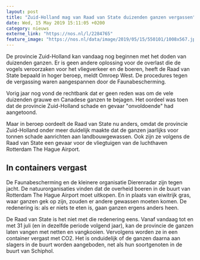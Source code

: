```yaml
---
layout: post
title: "Zuid-Holland mag van Raad van State duizenden ganzen vergassen"
date: Wed, 15 May 2019 15:11:05 +0200
category: nieuws
externe_link: "https://nos.nl/l/2284765"
feature_image: "https://nos.nl/data/image/2019/05/15/550101/1008x567.jpg"
---
```


<p>De provincie Zuid-Holland kan vandaag nog beginnen met het doden van duizenden ganzen. Er is geen andere oplossing voor de overlast die de vogels veroorzaken voor het vliegverkeer en de boeren, heeft de Raad van State bepaald in hoger beroep, meldt Omroep West. De procedures tegen de vergassing waren aangespannen door de Faunabescherming.</p>
<p>Vorig jaar nog vond de rechtbank dat er geen reden was om de vele duizenden grauwe en Canadese ganzen te bejagen. Het oordeel was toen dat de provincie Zuid-Holland schade en gevaar "onvoldoende" had aangetoond.</p>
<p>Maar in beroep oordeelt de Raad van State nu anders, omdat de provincie Zuid-Holland onder meer duidelijk maakte dat de ganzen jaarlijks voor tonnen schade aanrichten aan landbouwgewassen. Ook zijn ze volgens de Raad van State een gevaar voor de vliegtuigen van de luchthaven Rotterdam The Hague Airport.</p>
<h2>In containers vergast</h2>
<p>De Faunabescherming en de kleinere organisatie Dierenradar zijn tegen jacht. De natuurorganisaties vinden dat de overheid boeren in de buurt van Rotterdam The Hague Airport moet uitkopen. En in plaats van eiwitrijk gras, waar ganzen gek op zijn, zouden er andere gewassen moeten komen. De redenering is: als er niets te eten is, gaan ganzen ergens anders heen.</p>
<p>De Raad van State is het niet met die redenering eens. Vanaf vandaag tot en met 31 juli (en in dezelfde periode volgend jaar), kan de provincie de ganzen laten vangen met netten en vangkooien. Vervolgens worden ze in een container vergast met CO2. Het is onduidelijk of de ganzen daarna aan slagers in de buurt worden aangeboden, net als hun soortgenoten in de buurt van Schiphol.</p>
